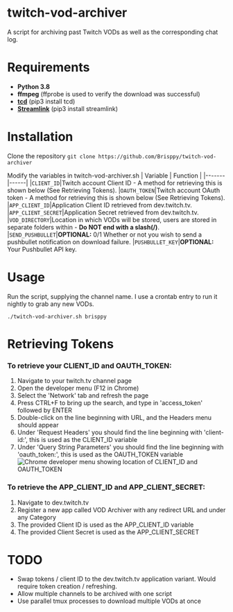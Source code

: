 ﻿# twitch-vod-archiver
A script for archiving past Twitch VODs as well as the corresponding chat log.

# Requirements
* **Python 3.8**
* **ffmpeg** (ffprobe is used to verify the download was successful)
* **[tcd](https://github.com/PetterKraabol/Twitch-Chat-Downloader)** (pip3 install tcd)
* **[Streamlink](https://streamlink.github.io/)** (pip3 install streamlink)

# Installation
Clone the repository
```git clone https://github.com/Brisppy/twitch-vod-archiver```

Modify the variables in twitch-vod-archiver.sh
| Variable | Function |
|-------|------|
|```CLIENT_ID```|Twitch account Client ID - A method for retrieving this is shown below (See Retrieving Tokens).
|```OAUTH_TOKEN```|Twitch account OAuth token - A method for retrieving this is shown below (See Retrieving Tokens).
|```APP_CLIENT_ID```|Application Client ID retrieved from dev.twitch.tv.
|```APP_CLIENT_SECRET```|Application Secret retrieved from dev.twitch.tv.
|```VOD_DIRECTORY```|Location in which VODs will be stored, users are stored in separate folders within - **Do NOT end with a slash(/)**.
|```SEND_PUSHBULLET```|**OPTIONAL:** 0/1 Whether or not you wish to send a pushbullet notification on download failure.
|```PUSHBULLET_KEY```|**OPTIONAL:** Your Pushbullet API key.

# Usage
Run the script, supplying the channel name. I use a crontab entry to run it nightly to grab any new VODs.

```./twitch-vod-archiver.sh brisppy```

# Retrieving Tokens
### To retrieve your CLIENT_ID and OAUTH_TOKEN:
1. Navigate to your twitch.tv channel page
2. Open the developer menu (F12 in Chrome)
3. Select the 'Network' tab and refresh the page
4. Press CTRL+F to bring up the search, and type in 'access_token' followed by ENTER
5. Double-click on the line beginning with URL, and the Headers menu should appear
6. Under 'Request Headers' you should find the line beginning with 'client-id:', this is used as the CLIENT_ID variable
7. Under 'Query String Parameters' you should find the line beginning with 'oauth_token:', this is used as the OAUTH_TOKEN variable
![Chrome developer menu showing location of CLIENT_ID and OAUTH_TOKEN](https://i.imgur.com/zbDbbFF.jpg)

### To retrieve the APP_CLIENT_ID and APP_CLIENT_SECRET:
1. Navigate to dev.twitch.tv
2. Register a new app called VOD Archiver with any redirect URL and under any Category
3. The provided Client ID is used as the APP_CLIENT_ID variable
4. The provided Client Secret is used as the APP_CLIENT_SECRET

# TODO
* Swap tokens / client ID to the dev.twitch.tv application variant. Would require token creation / refreshing.
* Allow multiple channels to be archived with one script
* Use parallel tmux processes to download multiple VODs at once
